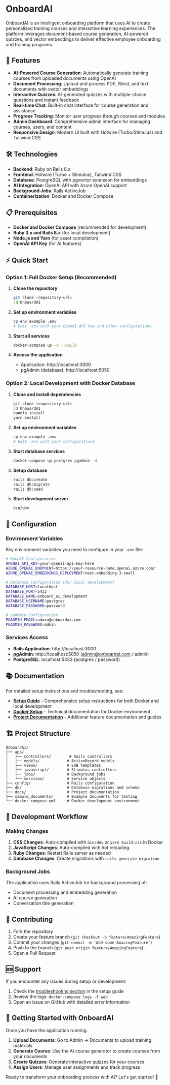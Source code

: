 # OnboardAI

OnboardAI is an intelligent onboarding platform that uses AI to create personalized training courses and interactive learning experiences. The platform leverages document-based course generation, AI-powered quizzes, and vector embeddings to deliver effective employee onboarding and training programs.

## 🚀 Features

- **AI-Powered Course Generation**: Automatically generate training courses from uploaded documents using OpenAI
- **Document Processing**: Upload and process PDF, Word, and text documents with vector embeddings
- **Interactive Quizzes**: AI-generated quizzes with multiple-choice questions and instant feedback
- **Real-time Chat**: Built-in chat interface for course generation and assistance
- **Progress Tracking**: Monitor user progress through courses and modules
- **Admin Dashboard**: Comprehensive admin interface for managing courses, users, and content
- **Responsive Design**: Modern UI built with Hotwire (Turbo/Stimulus) and Tailwind CSS

## 🛠️ Technologies

- **Backend**: Ruby on Rails 8.x
- **Frontend**: Hotwire (Turbo + Stimulus), Tailwind CSS
- **Database**: PostgreSQL with pgvector extension for embeddings
- **AI Integration**: OpenAI API with Azure OpenAI support
- **Background Jobs**: Rails ActiveJob
- **Containerization**: Docker and Docker Compose

## 📋 Prerequisites

- **Docker and Docker Compose** (recommended for development)
- **Ruby 3.x and Rails 8.x** (for local development)
- **Node.js and Yarn** (for asset compilation)
- **OpenAI API Key** (for AI features)

## ⚡ Quick Start

### Option 1: Full Docker Setup (Recommended)

1. **Clone the repository**
   ```bash
   git clone <repository-url>
   cd OnboardAI
   ```

2. **Set up environment variables**
   ```bash
   cp env.example .env
   # Edit .env with your OpenAI API key and other configurations
   ```

3. **Start all services**
   ```bash
   docker-compose up -d --build
   ```

4. **Access the application**
   - Application: http://localhost:3000
   - pgAdmin (database): http://localhost:5050

### Option 2: Local Development with Docker Database

1. **Clone and install dependencies**
   ```bash
   git clone <repository-url>
   cd OnboardAI
   bundle install
   yarn install
   ```

2. **Set up environment variables**
   ```bash
   cp env.example .env
   # Edit .env with your configurations
   ```

3. **Start database services**
   ```bash
   docker-compose up postgres pgadmin -d
   ```

4. **Setup database**
   ```bash
   rails db:create
   rails db:migrate
   rails db:seed
   ```

5. **Start development server**
   ```bash
   bin/dev
   ```

## 🔧 Configuration

### Environment Variables

Key environment variables you need to configure in your `.env` file:

```bash
# OpenAI Configuration
OPENAI_API_KEY=your-openai-api-key-here
AZURE_OPENAI_ENDPOINT=https://your-resource-name.openai.azure.com/
AZURE_OPENAI_EMBEDDINGS_DEPLOYMENT=text-embedding-3-small

# Database Configuration (for local development)
DATABASE_HOST=localhost
DATABASE_PORT=5433
DATABASE_NAME=onboard_ai_development
DATABASE_USERNAME=postgres
DATABASE_PASSWORD=password

# pgAdmin Configuration
PGADMIN_EMAIL=admin@onboardai.com
PGADMIN_PASSWORD=admin
```

### Services Access

- **Rails Application**: http://localhost:3000
- **pgAdmin**: http://localhost:5050 (admin@onboardai.com / admin)
- **PostgreSQL**: localhost:5433 (postgres / password)

## 📚 Documentation

For detailed setup instructions and troubleshooting, see:

- **[Setup Guide](SETUP.md)** - Comprehensive setup instructions for both Docker and local development
- **[Docker Setup](docs/docker-setup.md)** - Technical documentation for Docker environment
- **[Project Documentation](docs/)** - Additional feature documentation and guides

## 🏗️ Project Structure

```
OnboardAI/
├── app/
│   ├── controllers/        # Rails controllers
│   ├── models/            # ActiveRecord models
│   ├── views/             # ERB templates
│   ├── javascript/        # Stimulus controllers
│   ├── jobs/              # Background jobs
│   └── services/          # Service objects
├── config/                # Rails configuration
├── db/                    # Database migrations and schema
├── docs/                  # Project documentation
├── sample_documents/      # Example documents for testing
└── docker-compose.yml     # Docker development environment
```

## 🧪 Development Workflow

### Making Changes

1. **CSS Changes**: Auto-compiled with `bin/dev` or `yarn build:css` in Docker
2. **JavaScript Changes**: Auto-compiled with hot reloading
3. **Ruby Changes**: Restart Rails server as needed
4. **Database Changes**: Create migrations with `rails generate migration`

### Background Jobs

The application uses Rails ActiveJob for background processing of:
- Document processing and embedding generation
- AI course generation
- Conversation title generation

## 🤝 Contributing

1. Fork the repository
2. Create your feature branch (`git checkout -b feature/AmazingFeature`)
3. Commit your changes (`git commit -m 'Add some AmazingFeature'`)
4. Push to the branch (`git push origin feature/AmazingFeature`)
5. Open a Pull Request

## 🆘 Support

If you encounter any issues during setup or development:

1. Check the [troubleshooting section](SETUP.md#troubleshooting) in the setup guide
2. Review the logs: `docker-compose logs -f web`
3. Open an issue on GitHub with detailed error information

## 🚀 Getting Started with OnboardAI

Once you have the application running:

1. **Upload Documents**: Go to Admin → Documents to upload training materials
2. **Generate Course**: Use the AI course generator to create courses from your documents
3. **Create Quizzes**: Generate interactive quizzes for your courses
4. **Assign Users**: Manage user assignments and track progress

Ready to transform your onboarding process with AI? Let's get started! 🎉
